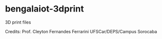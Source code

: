 # bengalaiot-3dprint
3D print files

Credits:
Prof. Cleyton Fernandes Ferrarini
UFSCar/DEPS/Campus Sorocaba

